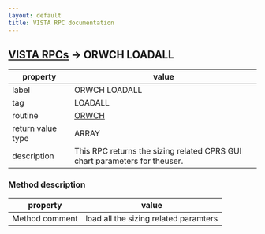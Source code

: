```yaml
---
layout: default
title: VISTA RPC documentation
---
```




## [VISTA RPCs](TableOfContent.md) &#8594; ORWCH LOADALL 

 property | value 
--- | --- 
 label | ORWCH LOADALL
 tag | LOADALL
 routine | [ORWCH](http://code.osehra.org/dox/Routine_ORWCH_source.html)
 return value type | ARRAY
 description | This RPC returns the sizing related CPRS GUI chart parameters for theuser.


### Method description

 property | value 
--- | --- 
 Method comment | load all the sizing related paramters